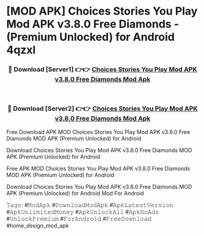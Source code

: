 # [MOD APK] Choices Stories You Play Mod APK v3.8.0 Free Diamonds - (Premium Unlocked) for Android 4qzxl



<div align="center">
<h3>🔴 Download [Server1] 👉👉 <a href="https://momento.my/?title=Choices_Stories_You_Play_Mod_APK_v3.8.0_Free_Diamonds">Choices Stories You Play Mod APK v3.8.0 Free Diamonds Mod Apk</a></h3><br>

<h3>🔴 Download [Server2] 👉👉 <a href="https://momento.my/?title=Choices_Stories_You_Play_Mod_APK_v3.8.0_Free_Diamonds">Choices Stories You Play Mod APK v3.8.0 Free Diamonds Mod Apk</a></h3>
</div>



Free Download APK MOD Choices Stories You Play Mod APK v3.8.0 Free Diamonds MOD APK (Premium Unlocked) for Android

Download Choices Stories You Play Mod APK v3.8.0 Free Diamonds MOD APK (Premium Unlocked) for Android

Free APK MOD Choices Stories You Play Mod APK v3.8.0 Free Diamonds MOD APK (Premium Unlocked) for Android

Download Choices Stories You Play Mod APK v3.8.0 Free Diamonds MOD APK (Premium Unlocked) for Android Mod For Android

𝚃𝚊𝚐𝚜: #𝙼𝚘𝚍𝙰𝚙𝚔 #𝙳𝚘𝚠𝚗𝚕𝚘𝚊𝚍𝙼𝚘𝚍𝙰𝚙𝚔 #𝙰𝚙𝚔𝙻𝚊𝚝𝚎𝚜𝚝𝚅𝚎𝚛𝚜𝚒𝚘𝚗 #𝙰𝚙𝚔𝚄𝚗𝚕𝚒𝚖𝚒𝚝𝚎𝚍𝙼𝚘𝚗𝚎𝚢 #𝙰𝚙𝚔𝚄𝚗𝚕𝚘𝚌𝚔𝙰𝚕𝚕 #𝙰𝚙𝚔𝙽𝚘𝙰𝚍𝚜 #𝚄𝚗𝚕𝚘𝚌𝚔𝙿𝚛𝚎𝚖𝚒𝚞𝚖 #𝙵𝚘𝚛𝙰𝚗𝚍𝚛𝚘𝚒𝚍 #𝙵𝚛𝚎𝚎𝙳𝚘𝚠𝚗𝚕𝚘𝚊𝚍 #home_design_mod_apk
